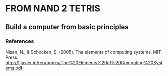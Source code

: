 # FROM NAND 2 TETRIS

## Build a computer from basic principles

### References
Nisan, N., & Schocken, S. (2005). The elements of computing systems. MIT Press. http://f.javier.io/rep/books/The%20Elements%20of%20Computing%20Systems.pdf
